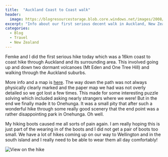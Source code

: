 ```yaml
---
title:  "Auckland Coast to Coast walk"
header:
  image: https://blogresourcestorage.blob.core.windows.net/images/2008/01/IMG_4110-header.jpg
excerpt: "Info about our first serious decent walk in Auckland, New Zealand"
categories: 
  - Blog
  - Travel
  - New Zealand
---
```

Femke and I did the first serious hike today which was a 16km coast to coast hike through Auckland and its surrounding area. This involved going up and down two dormant volcanoes (Mt Eden and One Tree Hill) and walking through the Auckland suburbs.

More info and a map is [here](https://www.aucklandcouncil.govt.nz/parks-recreation/get-outdoors/find-a-walk/Pages/coast-to-coast-walkway.aspx). The way down the path was not always physically clearly marked and the paper map we had was not overly detailed so we got lost a few times. This made for some interesting puzzle solving which included asking nearly strangers where we were! But in the end we finally made it to Onehunga. It was a small pity that after such a wonderful hike through some really good scenery that the end point was a rather disappointing park in Onehunga. Oh well.

My hiking boots caused me all sorts of pain again. I am really hoping this is just part of the wearing in of the boots and I did not get a pair of boots too small. We have a lot of hikes coming up on our way to Wellington and in the south island and I really need to be able to wear them all day comfortably!

![View on the hike](https://blogresourcestorage.blob.core.windows.net/images/smugmug/IMG_4127.JPG)



